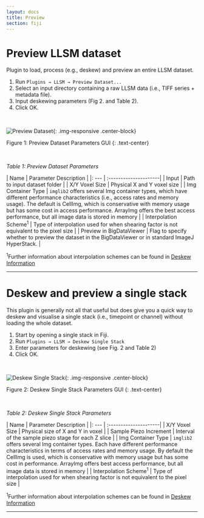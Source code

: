 ```yaml
---
layout: docs
title: Preview
section: fiji
---
```


# Preview LLSM dataset

Plugin to load, process (e.g., deskew) and preview an entire LLSM dataset.

1. Run `Plugins → LLSM → Preview Dataset...`
2. Select an input directory containing a raw LLSM data (i.e., TIFF series +
metadata file).
3. Input deskewing parameters (Fig 2. and Table 2).
3. Click OK.

<br>

![Preview Dataset](../../img/preview_dataset.jpg){: .img-responsive .center-block}

Figure 1: Preview Dataset Parameters GUI
{: .text-center}

<br>

_Table 1: Preview Dataset Parameters_

| Name | Parameter Description |
|: --- | :---------------------|
| Input | Path to input dataset folder |
| X/Y Voxel Size | Physical X and Y voxel size |
| Img Container Type |  `imglib2` offers several Img container types, which have different performance characteristics (i.e., access rates and memory usage). The default is CellImg, which is conservative with memory usage but has some cost in access performance. ArrayImg offers the best access performance, but all image data is stored in memory |
| Interpolation Scheme<sup>1</sup> | Type of interpolation used for when shearing factor is not equivalent to the pixel size |
| Preview in BigDataViewer | Flag to specify whether to preview the dataset in the BigDataViewer or in standard ImageJ HyperStack. |

<sup>1</sup>Further information about interpolation schemes can be found in
[Deskew Information](deskew.html)

---

# Deskew and preview a single stack
This plugin is generally not all that useful but does give you a quick way to
deskew and visualise a single stack (i.e., timepoint or channel) without loading the whole
dataset.

1. Start by opening a single stack in Fiji.
2. Run `Plugins → LLSM → Deskew Single Stack`
3. Enter parameters for deskewing (see Fig. 2 and Table 2)
4. Click OK.

<br>

![Deskew Single Stack](../../img/deskew_single.jpg){: .img-responsive .center-block}

Figure 2: Deskew Single Stack Parameters GUI
{: .text-center}

<br>

_Table 2: Deskew Single Stack Parameters_

| Name | Parameter Description |
|: --- | :---------------------|
| X/Y Voxel Size | Physical size of X and Y in voxel |
| Sample Piezo Increment | Interval of the sample piezo stage for each Z slice |
| Img Container Type |  `imglib2` offers several Img container types. Each have different performance characteristics in terms of access rates and memory usage. By default the CellImg is used, which is conservative with memory usage but has some cost in performance. ArrayImg offers best access performance, but all image data is stored in memory |
| Interpolation Scheme<sup>1</sup> | Type of interpolation used for when shearing factor is not equivalent to the pixel size |

<sup>1</sup>Further information about interpolation schemes can be found in
[Deskew Information](deskew.html)

---

